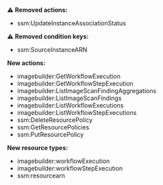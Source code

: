 :warning: **Removed actions:**

- ssm:UpdateInstanceAssociationStatus

:warning: **Removed condition keys:**

- ssm:SourceInstanceARN

**New actions:**

- imagebuilder:GetWorkflowExecution
- imagebuilder:GetWorkflowStepExecution
- imagebuilder:ListImageScanFindingAggregations
- imagebuilder:ListImageScanFindings
- imagebuilder:ListWorkflowExecutions
- imagebuilder:ListWorkflowStepExecutions
- ssm:DeleteResourcePolicy
- ssm:GetResourcePolicies
- ssm:PutResourcePolicy

**New resource types:**

- imagebuilder:workflowExecution
- imagebuilder:workflowStepExecution
- ssm:resourcearn

